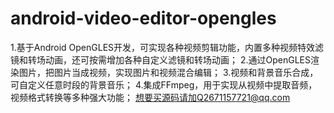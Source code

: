 # android-video-editor-opengles
1.基于Android OpenGLES开发，可实现各种视频剪辑功能，内置多种视频特效滤镜和转场动画，还可按需增加各种自定义滤镜和转场动画； 2.通过OpenGLES渲染图片，把图片当成视频，实现图片和视频混合编辑； 3.视频和背景音乐合成，可自定义任意时段的背景音乐； 4.集成FFmpeg，用于实现从视频中提取音频，视频格式转换等多种强大功能；
想要买源码请加Q2671157721@qq.com
